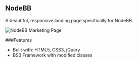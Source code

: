 ## NodeBB

A beautiful, responsive landing page specifically for NodeBB.

![NodeBB Marketing Page](http://i.imgur.com/aYolLnl.png)

###Features

 * Built with: HTML5, CSS3, jQuery
 * BS3 Framework with modified classes
